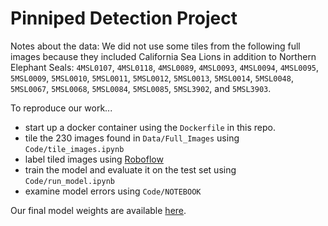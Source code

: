 # Pinniped Detection Project

Notes about the data:
We did not use some tiles from the following full images because they included California Sea Lions in addition to Northern Elephant Seals: 
`4MSL0107`, `4MSL0118`, `4MSL0089`, `4MSL0093`, `4MSL0094`, `4MSL0095`, `5MSL0009`, `5MSL0010`, `5MSL0011`, `5MSL0012`, `5MSL0013`, `5MSL0014`, `5MSL0048`, `5MSL0067`, `5MSL0068`, `5MSL0084`, `5MSL0085`, `5MSL3902`, and `5MSL3903`.

To reproduce our work...
- start up a docker container using the `Dockerfile` in this repo.
- tile the 230 images found in `Data/Full_Images` using `Code/tile_images.ipynb`
- label tiled images using [Roboflow](https://docs.roboflow.com/)
- train the model and evaluate it on the test set using `Code/run_model.ipynb`
- examine model errors using `Code/NOTEBOOK`

Our final model weights are available [here](https://drive.google.com/file/d/1rb_e_N_TLye7oJ_bDhwDucriEomuPwrt/view?usp=sharing).
